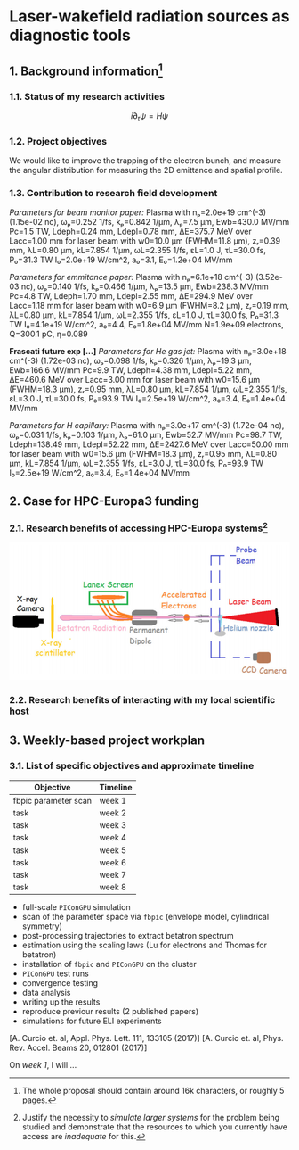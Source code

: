 # Laser-wakefield radiation sources as diagnostic tools  

## 1. Background information[^1]

### 1.1. Status of my research activities

$$i \partial_t \psi = H \psi$$

### 1.2. Project objectives

We would like to improve the trapping of the electron bunch, and measure the angular distribution for measuring the 2D emittance and spatial profile.


### 1.3. Contribution to research field development

*Parameters for beam monitor paper:*
Plasma with nₚ=2.0e+19 cm^(-3) (1.15e-02 nc), ωₚ=0.252 1/fs, kₚ=0.842 1/µm, λₚ=7.5 µm, Ewb=430.0 MV/mm
Pc=1.5 TW, Ldeph=0.24 mm, Ldepl=0.78 mm, ΔE=375.7 MeV over Lacc=1.00 mm
for laser beam with w0=10.0 µm (FWHM=11.8 µm), zᵣ=0.39 mm, λL=0.80 µm, kL=7.854 1/µm, ωL=2.355 1/fs, ɛL=1.0 J, τL=30.0 fs, P₀=31.3 TW
I₀=2.0e+19 W/cm^2, a₀=3.1, E₀=1.2e+04 MV/mm

*Parameters for emmitance paper:*
Plasma with nₚ=6.1e+18 cm^(-3) (3.52e-03 nc), ωₚ=0.140 1/fs, kₚ=0.466 1/µm, λₚ=13.5 µm, Ewb=238.3 MV/mm
Pc=4.8 TW, Ldeph=1.70 mm, Ldepl=2.55 mm, ΔE=294.9 MeV over Lacc=1.18 mm
for laser beam with w0=6.9 µm (FWHM=8.2 µm), zᵣ=0.19 mm, λL=0.80 µm, kL=7.854 1/µm, ωL=2.355 1/fs, ɛL=1.0 J, τL=30.0 fs, P₀=31.3 TW
I₀=4.1e+19 W/cm^2, a₀=4.4, E₀=1.8e+04 MV/mm
N=1.9e+09 electrons, Q=300.1 pC, η=0.089

**Frascati future exp [...]**
*Parameters for He gas jet:*
Plasma with nₚ=3.0e+18 cm^(-3) (1.72e-03 nc), ωₚ=0.098 1/fs, kₚ=0.326 1/µm, λₚ=19.3 µm, Ewb=166.6 MV/mm
Pc=9.9 TW, Ldeph=4.38 mm, Ldepl=5.22 mm, ΔE=460.6 MeV over Lacc=3.00 mm
for laser beam with w0=15.6 µm (FWHM=18.3 µm), zᵣ=0.95 mm, λL=0.80 µm, kL=7.854 1/µm, ωL=2.355 1/fs, ɛL=3.0 J, τL=30.0 fs, P₀=93.9 TW
I₀=2.5e+19 W/cm^2, a₀=3.4, E₀=1.4e+04 MV/mm

*Parameters for H capillary:*
Plasma with nₚ=3.0e+17 cm^(-3) (1.72e-04 nc), ωₚ=0.031 1/fs, kₚ=0.103 1/µm, λₚ=61.0 µm, Ewb=52.7 MV/mm
Pc=98.7 TW, Ldeph=138.49 mm, Ldepl=52.22 mm, ΔE=2427.6 MeV over Lacc=50.00 mm
for laser beam with w0=15.6 µm (FWHM=18.3 µm), zᵣ=0.95 mm, λL=0.80 µm, kL=7.854 1/µm, ωL=2.355 1/fs, ɛL=3.0 J, τL=30.0 fs, P₀=93.9 TW
I₀=2.5e+19 W/cm^2, a₀=3.4, E₀=1.4e+04 MV/mm


## 2. Case for HPC-Europa3 funding

### 2.1. Research benefits of accessing HPC-Europa systems[^2]

![experimental setup](https://raw.githubusercontent.com/berceanu/hpc-europa3-application/master/images/exp_setup.png?token=ABBTTGTHLCCLW345XORQSPS42GSS2)

### 2.2. Research benefits of interacting with my local scientific host

## 3. Weekly-based project workplan

### 3.1. List of specific objectives and approximate timeline

Objective | Timeline
----------|---------
fbpic parameter scan | week 1
task | week 2
task | week 3
task | week 4
task | week 5
task | week 6
task | week 7
task | week 8

- full-scale `PIConGPU` simulation
- scan of the parameter space via `fbpic` (envelope model, cylindrical symmetry)
- post-processing trajectories to extract betatron spectrum
- estimation using the scaling laws (Lu for electrons and Thomas for betatron)
- installation of `fbpic` and `PIConGPU` on the cluster
- `PIConGPU` test runs
- convergence testing
- data analysis
- writing up the results
- reproduce previour results (2 published papers)
- simulations for future ELI experiments

[A. Curcio et. al, Appl. Phys. Lett. 111, 133105 (2017)]
[A. Curcio et. al, Phys. Rev. Accel. Beams 20, 012801 (2017)]

On *week 1*, I will ...

[^1]: The whole proposal should contain around 16k characters, or roughly 5 pages.
[^2]: Justify the necessity to *simulate larger systems* for the problem being
studied and demonstrate that the resources to which you currently have access are
*inadequate* for this.

